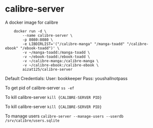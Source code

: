 # calibre-server
A docker image for calibre

```
	docker run -d \
		--name calibre-server \
		-p 8080:8080 \
		-e LIBDIRLIST='("/calibre-manga" "/manga-toadd" "/calibre-ebook" "/ebook-toadd")' \
		-v ~/manga-toadd:/manga-toadd \
		-v ~/ebook-toadd:/ebook-toadd \
		-v ~/calibre-manga:/calibre-manga \
		-v ~/calibre-ebook:/calibre-ebook \
		aizat125/calibre-server
```

Default Credentials:
User: bookkeeper
Pass: youshallnotpass

To get pid of calibre-server
```ss -ef ```

To kill calibre-server
```kill {CALIBRE-SERVER PID}```

To kill calibre-server
```kill {CALIBRE-SERVER PID}```

To manage users
```calibre-server --manage-users --userdb /srv/calibre/users.sqlite```
